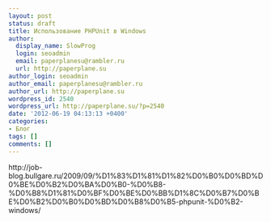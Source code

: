 ```yaml
---
layout: post
status: draft
title: Использование PHPUnit в Windows
author:
  display_name: SlowProg
  login: seoadmin
  email: paperplanesu@rambler.ru
  url: http://paperplane.su
author_login: seoadmin
author_email: paperplanesu@rambler.ru
author_url: http://paperplane.su
wordpress_id: 2540
wordpress_url: http://paperplane.su/?p=2540
date: '2012-06-19 04:13:13 +0400'
categories:
- Блог
tags: []
comments: []
---
```

<p>http:&#47;&#47;job-blog.bullgare.ru&#47;2009&#47;09&#47;%D1%83%D1%81%D1%82%D0%B0%D0%BD%D0%BE%D0%B2%D0%BA%D0%B0-%D0%B8-%D0%B8%D1%81%D0%BF%D0%BE%D0%BB%D1%8C%D0%B7%D0%BE%D0%B2%D0%B0%D0%BD%D0%B8%D0%B5-phpunit-%D0%B2-windows&#47;</p>
